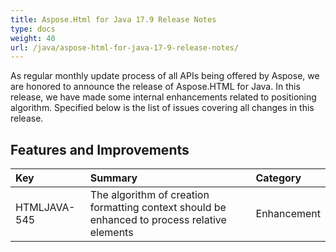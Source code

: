 ```yaml
---
title: Aspose.Html for Java 17.9 Release Notes
type: docs
weight: 40
url: /java/aspose-html-for-java-17-9-release-notes/
---
```


As regular monthly update process of all APIs being offered by Aspose, we are honored to announce the release of Aspose.HTML for Java. In this release, we have made some internal enhancements related to positioning algorithm. Specified below is the list of issues covering all changes in this release.


## **Features and Improvements** ## 


|**Key**|**Summary**|**Category**|
| :- | :- | :- |
|HTMLJAVA-545|The algorithm of creation formatting context should be enhanced to process relative elements|Enhancement|

